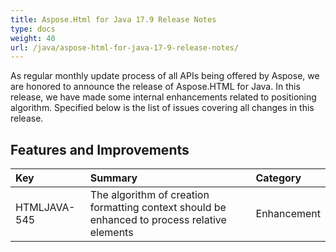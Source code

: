 ```yaml
---
title: Aspose.Html for Java 17.9 Release Notes
type: docs
weight: 40
url: /java/aspose-html-for-java-17-9-release-notes/
---
```


As regular monthly update process of all APIs being offered by Aspose, we are honored to announce the release of Aspose.HTML for Java. In this release, we have made some internal enhancements related to positioning algorithm. Specified below is the list of issues covering all changes in this release.


## **Features and Improvements** ## 


|**Key**|**Summary**|**Category**|
| :- | :- | :- |
|HTMLJAVA-545|The algorithm of creation formatting context should be enhanced to process relative elements|Enhancement|

